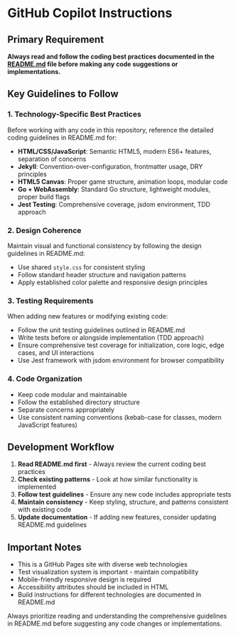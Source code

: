 # GitHub Copilot Instructions

## Primary Requirement

**Always read and follow the coding best practices documented in the [README.md](../README.md) file before making any code suggestions or implementations.**

## Key Guidelines to Follow

### 1. Technology-Specific Best Practices
Before working with any code in this repository, reference the detailed coding guidelines in README.md for:

- **HTML/CSS/JavaScript**: Semantic HTML5, modern ES6+ features, separation of concerns
- **Jekyll**: Convention-over-configuration, frontmatter usage, DRY principles
- **HTML5 Canvas**: Proper game structure, animation loops, modular code
- **Go + WebAssembly**: Standard Go structure, lightweight modules, proper build flags
- **Jest Testing**: Comprehensive coverage, jsdom environment, TDD approach

### 2. Design Coherence
Maintain visual and functional consistency by following the design guidelines in README.md:
- Use shared `style.css` for consistent styling
- Follow standard header structure and navigation patterns
- Apply established color palette and responsive design principles

### 3. Testing Requirements
When adding new features or modifying existing code:
- Follow the unit testing guidelines outlined in README.md
- Write tests before or alongside implementation (TDD approach)
- Ensure comprehensive test coverage for initialization, core logic, edge cases, and UI interactions
- Use Jest framework with jsdom environment for browser compatibility

### 4. Code Organization
- Keep code modular and maintainable
- Follow the established directory structure
- Separate concerns appropriately
- Use consistent naming conventions (kebab-case for classes, modern JavaScript features)

## Development Workflow

1. **Read README.md first** - Always review the current coding best practices
2. **Check existing patterns** - Look at how similar functionality is implemented
3. **Follow test guidelines** - Ensure any new code includes appropriate tests
4. **Maintain consistency** - Keep styling, structure, and patterns consistent with existing code
5. **Update documentation** - If adding new features, consider updating README.md guidelines

## Important Notes

- This is a GitHub Pages site with diverse web technologies
- Test visualization system is important - maintain compatibility
- Mobile-friendly responsive design is required
- Accessibility attributes should be included in HTML
- Build instructions for different technologies are documented in README.md

Always prioritize reading and understanding the comprehensive guidelines in README.md before suggesting any code changes or implementations.